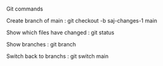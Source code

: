 Git commands

Create branch of main :
git checkout -b saj-changes-1 main

Show which files have changed :
git status

Show branches :
git branch

Switch back to branchs :
git switch main
